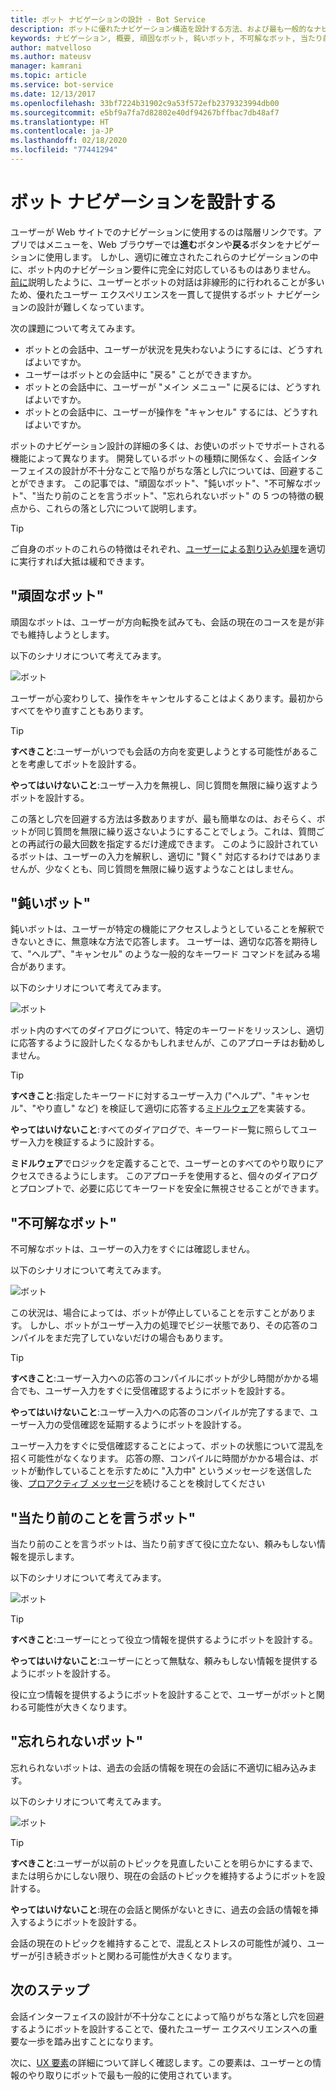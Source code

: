 ```yaml
---
title: ボット ナビゲーションの設計 - Bot Service
description: ボットに優れたナビゲーション構造を設計する方法、および最も一般的なナビゲーション設計エラーを回避する方法について説明します。
keywords: ナビゲーション, 概要, 頑固なボット, 鈍いボット, 不可解なボット, 当たり前のことを言うボット, 忘れられないボット
author: matvelloso
ms.author: mateusv
manager: kamrani
ms.topic: article
ms.service: bot-service
ms.date: 12/13/2017
ms.openlocfilehash: 33bf7224b31902c9a53f572efb2379323994db00
ms.sourcegitcommit: e5bf9a7fa7d82802e40df94267bffbac7db48af7
ms.translationtype: HT
ms.contentlocale: ja-JP
ms.lasthandoff: 02/18/2020
ms.locfileid: "77441294"
---
```

# <a name="design-bot-navigation"></a>ボット ナビゲーションを設計する

ユーザーが Web サイトでのナビゲーションに使用するのは階層リンクです。アプリではメニューを、Web ブラウザーでは**進む**ボタンや**戻る**ボタンをナビゲーションに使用します。 しかし、適切に確立されたこれらのナビゲーションの中に、ボット内のナビゲーション要件に完全に対応しているものはありません。 [前に](~/bot-service-design-conversation-flow.md#handle-interruptions)説明したように、ユーザーとボットの対話は非線形的に行われることが多いため、優れたユーザー エクスペリエンスを一貫して提供するボット ナビゲーションの設計が難しくなっています。 

次の課題について考えてみます。

- ボットとの会話中、ユーザーが状況を見失わないようにするには、どうすればよいですか。 
- ユーザーはボットとの会話中に "戻る" ことができますか。 
- ボットとの会話中に、ユーザーが "メイン メニュー" に戻るには、どうすればよいですか。 
- ボットとの会話中に、ユーザーが操作を "キャンセル" するには、どうすればよいですか。 

ボットのナビゲーション設計の詳細の多くは、お使いのボットでサポートされる機能によって異なります。 開発しているボットの種類に関係なく、会話インターフェイスの設計が不十分なことで陥りがちな落とし穴については、回避することができます。 この記事では、"頑固なボット"、"鈍いボット"、"不可解なボット"、"当たり前のことを言うボット"、"忘れられないボット" の 5 つの特徴の観点から、これらの落とし穴について説明します。 

> [!TIP]
> ご自身のボットのこれらの特徴はそれぞれ、[ユーザーによる割り込み処理](v4sdk/bot-builder-howto-handle-user-interrupt.md)を適切に実行すれば大抵は緩和できます。

## <a name="the-stubborn-bot"></a>"頑固なボット"

頑固なボットは、ユーザーが方向転換を試みても、会話の現在のコースを是が非でも維持しようとします。 

以下のシナリオについて考えてみます。 

![ボット](~/media/bot-service-design-navigation/stubborn-bot-new.png)

ユーザーが心変わりして、操作をキャンセルすることはよくあります。最初からすべてをやり直すこともあります。 

> [!TIP]
> <b>すべきこと</b>:ユーザーがいつでも会話の方向を変更しようとする可能性があることを考慮してボットを設計する。 
>
> <b>やってはいけないこと</b>:ユーザー入力を無視し、同じ質問を無限に繰り返すようボットを設計する。 

この落とし穴を回避する方法は多数ありますが、最も簡単なのは、おそらく、ボットが同じ質問を無限に繰り返さないようにすることでしょう。これは、質問ごとの再試行の最大回数を指定するだけ達成できます。 このように設計されているボットは、ユーザーの入力を解釈し、適切に "賢く" 対応するわけではありませんが、少なくとも、同じ質問を無限に繰り返すようなことはしません。 

## <a name="the-clueless-bot"></a>"鈍いボット"

鈍いボットは、ユーザーが特定の機能にアクセスしようとしていることを解釈できないときに、無意味な方法で応答します。 ユーザーは、適切な応答を期待して、"ヘルプ"、"キャンセル" のような一般的なキーワード コマンドを試みる場合があります。

以下のシナリオについて考えてみます。 

![ボット](~/media/bot-service-design-navigation/clueless-bot.png)

ボット内のすべてのダイアログについて、特定のキーワードをリッスンし、適切に応答するように設計したくなるかもしれませんが、このアプローチはお勧めしません。 

> [!TIP]
> <b>すべきこと</b>:指定したキーワードに対するユーザー入力 ("ヘルプ"、"キャンセル"、"やり直し" など) を検証して適切に応答する[ミドルウェア](v4sdk/bot-builder-create-middleware.md)を実装する。 
> 
> <b>やってはいけないこと</b>:すべてのダイアログで、キーワード一覧に照らしてユーザー入力を検証するように設計する。 

**ミドルウェア**でロジックを定義することで、ユーザーとのすべてのやり取りにアクセスできるようにします。 このアプローチを使用すると、個々のダイアログとプロンプトで、必要に応じてキーワードを安全に無視させることができます。

## <a name="the-mysterious-bot"></a>"不可解なボット"

不可解なボットは、ユーザーの入力をすぐには確認しません。 

以下のシナリオについて考えてみます。 

![ボット](~/media/bot-service-design-navigation/mysterious-bot.png)

この状況は、場合によっては、ボットが停止していることを示すことがあります。 しかし、ボットがユーザー入力の処理でビジー状態であり、その応答のコンパイルをまだ完了していないだけの場合もあります。 

> [!TIP]
> <b>すべきこと</b>:ユーザー入力への応答のコンパイルにボットが少し時間がかかる場合でも、ユーザー入力をすぐに受信確認するようにボットを設計する。 
> 
> <b>やってはいけないこと</b>:ユーザー入力への応答のコンパイルが完了するまで、ユーザー入力の受信確認を延期するようにボットを設計する。

ユーザー入力をすぐに受信確認することによって、ボットの状態について混乱を招く可能性がなくなります。 応答の際、コンパイルに時間がかかる場合は、ボットが動作していることを示すために "入力中" というメッセージを送信した後、[プロアクティブ メッセージ](v4sdk/bot-builder-howto-proactive-message.md)を続けることを検討してください

## <a name="the-captain-obvious-bot"></a>"当たり前のことを言うボット"

当たり前のことを言うボットは、当たり前すぎて役に立たない、頼みもしない情報を提示します。 

以下のシナリオについて考えてみます。

![ボット](~/media/bot-service-design-navigation/captainobvious-bot.png)

> [!TIP]
> <b>すべきこと</b>:ユーザーにとって役立つ情報を提供するようにボットを設計する。 
> 
> <b>やってはいけないこと</b>:ユーザーにとって無駄な、頼みもしない情報を提供するようにボットを設計する。

役に立つ情報を提供するようにボットを設計することで、ユーザーがボットと関わる可能性が大きくなります。

## <a name="the-bot-that-cant-forget"></a>"忘れられないボット"

忘れられないボットは、過去の会話の情報を現在の会話に不適切に組み込みます。 

以下のシナリオについて考えてみます。

![ボット](~/media/bot-service-design-navigation/rememberall-bot.png)

> [!TIP]
> <b>すべきこと</b>:ユーザーが以前のトピックを見直したいことを明らかにするまで、または明らかにしない限り、現在の会話のトピックを維持するようにボットを設計する。 
> 
> <b>やってはいけないこと</b>:現在の会話と関係がないときに、過去の会話の情報を挿入するようにボットを設計する。

会話の現在のトピックを維持することで、混乱とストレスの可能性が減り、ユーザーが引き続きボットと関わる可能性が大きくなります。

## <a name="next-steps"></a>次のステップ

会話インターフェイスの設計が不十分なことによって陥りがちな落とし穴を回避するようにボットを設計することで、優れたユーザー エクスペリエンスへの重要な一歩を踏み出すことになります。 

次に、[UX 要素](~/bot-service-design-user-experience.md)の詳細について詳しく確認します。この要素は、ユーザーとの情報のやり取りにボットで最も一般的に使用されています。 
